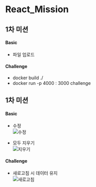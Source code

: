 # React_Mission

## 1차 미션

#### Basic

- 파일 업로드

#### Challenge

- docker build ./
- docker run -p 4000 : 3000 challenge

## 1차 미션

#### Basic

- 수정
  <br />
  ![수정](https://user-images.githubusercontent.com/68948735/156929606-3d53e9de-7633-4294-9e26-092e0000f407.gif)

- 모두 지우기
  <br />
  ![지우기](https://user-images.githubusercontent.com/68948735/156929634-b90925ed-b1a7-4fe9-8d9a-164c2a468aad.gif)

#### Challenge

- 새로고침 시 데이터 유지
  <br />
  ![새로고침](https://user-images.githubusercontent.com/68948735/156929648-532f3a91-73da-4b7b-b175-c572c75e390f.gif)
